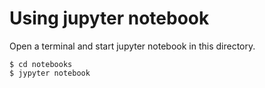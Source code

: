 # Using jupyter notebook

Open a terminal and start jupyter notebook in this directory.

```commandline
$ cd notebooks
$ jypyter notebook
```